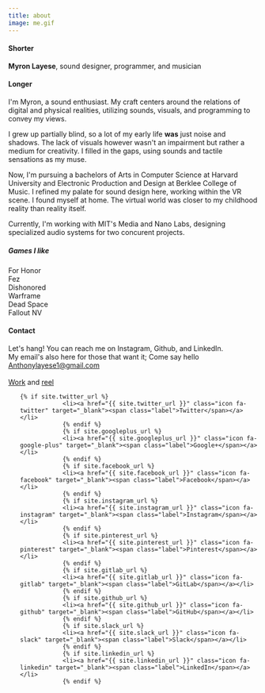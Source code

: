 ```yaml
---
title: about
image: me.gif
---
```


<h4 class="major">Shorter</h4>

**Myron Layese**, sound designer, programmer, and musician

<h4 class="major">Longer</h4>

I'm Myron, a sound enthusiast. My craft centers around the relations of digital and physical realities, utilizing sounds, visuals, and programming to convey my views. 

I grew up partially blind, so a lot of my early life **was** just noise and shadows. The lack of visuals however wasn't an impairment but rather a medium for creativity. I filled in the gaps, using sounds and tactile sensations as my muse. 

Now, I'm pursuing a bachelors of Arts in Computer Science at Harvard University and Electronic Production and Design at Berklee College of Music. I refined my palate for sound design here, working within the VR scene. I found myself at home. The virtual world was closer to my childhood reality than reality itself.

Currently, I'm working with MIT's Media and Nano Labs, designing specialized audio systems for two concurent projects. 

<h5 class="major">Games I like</h5>
For Honor
<br>
Fez
<br>
Dishonored
<br>
Warframe
<br>
Dead Space
<br>
Fallout NV

<h4 class="major">Contact</h4>

Let's hang! You can reach me on Instagram, Github, and LinkedIn. 
<br>
My email's also here for those that want it; Come say hello
<br>
<a href = "mailto: Anthonylayese1@gmail.com">Anthonylayese1@gmail.com</a>
<br>
<br>
<a href="#Portfolio">Work</a> and <a href="#Reel"> reel</a>
<ul class="icons">

	{% if site.twitter_url %}
				<li><a href="{{ site.twitter_url }}" class="icon fa-twitter" target="_blank"><span class="label">Twitter</span></a></li>
				{% endif %}
				{% if site.googleplus_url %}
				<li><a href="{{ site.googleplus_url }}" class="icon fa-google-plus" target="_blank"><span class="label">Google+</span></a></li>
				{% endif %}
				{% if site.facebook_url %}
				<li><a href="{{ site.facebook_url }}" class="icon fa-facebook" target="_blank"><span class="label">Facebook</span></a></li>
				{% endif %}
				{% if site.instagram_url %}
				<li><a href="{{ site.instagram_url }}" class="icon fa-instagram" target="_blank"><span class="label">Instagram</span></a></li>
				{% endif %}
				{% if site.pinterest_url %}
				<li><a href="{{ site.pinterest_url }}" class="icon fa-pinterest" target="_blank"><span class="label">Pinterest</span></a></li>
				{% endif %}
				{% if site.gitlab_url %}
				<li><a href="{{ site.gitlab_url }}" class="icon fa-gitlab" target="_blank"><span class="label">GitLab</span></a></li>
				{% endif %}
				{% if site.github_url %}
				<li><a href="{{ site.github_url }}" class="icon fa-github" target="_blank"><span class="label">GitHub</span></a></li>
				{% endif %}
				{% if site.slack_url %}
				<li><a href="{{ site.slack_url }}" class="icon fa-slack" target="_blank"><span class="label">Slack</span></a></li>
				{% endif %}
				{% if site.linkedin_url %}
				<li><a href="{{ site.linkedin_url }}" class="icon fa-linkedin" target="_blank"><span class="label">LinkedIn</span></a></li>
				{% endif %}

</ul>


